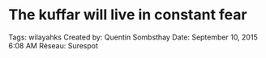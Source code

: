 # The kuffar will live in constant fear

Tags: wilayahks
Created by: Quentin Sombsthay
Date: September 10, 2015 6:08 AM
Réseau: Surespot